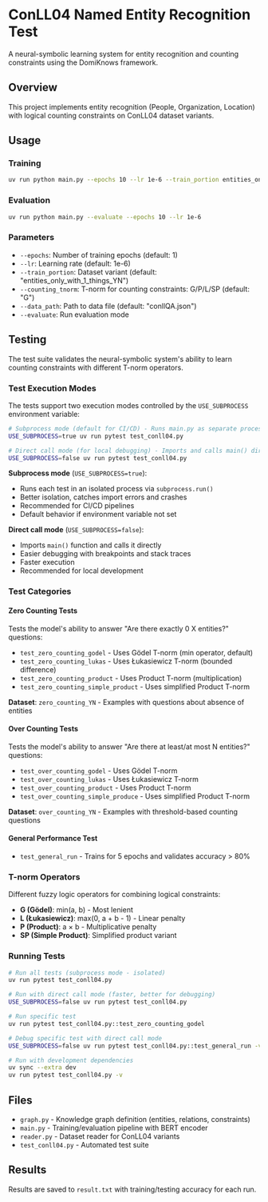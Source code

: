 # ConLL04 Named Entity Recognition Test

A neural-symbolic learning system for entity recognition and counting constraints using the DomiKnows framework.

## Overview

This project implements entity recognition (People, Organization, Location) with logical counting constraints on ConLL04 dataset variants.

## Usage

### Training
```bash
uv run python main.py --epochs 10 --lr 1e-6 --train_portion entities_only_with_1_things_YN
```

### Evaluation
```bash
uv run python main.py --evaluate --epochs 10 --lr 1e-6
```

### Parameters
- `--epochs`: Number of training epochs (default: 1)
- `--lr`: Learning rate (default: 1e-6)
- `--train_portion`: Dataset variant (default: "entities_only_with_1_things_YN")
- `--counting_tnorm`: T-norm for counting constraints: G/P/L/SP (default: "G")
- `--data_path`: Path to data file (default: "conllQA.json")
- `--evaluate`: Run evaluation mode

## Testing

The test suite validates the neural-symbolic system's ability to learn counting constraints with different T-norm operators.

### Test Execution Modes

The tests support two execution modes controlled by the `USE_SUBPROCESS` environment variable:

```bash
# Subprocess mode (default for CI/CD) - Runs main.py as separate process
USE_SUBPROCESS=true uv run pytest test_conll04.py

# Direct call mode (for local debugging) - Imports and calls main() directly
USE_SUBPROCESS=false uv run pytest test_conll04.py
```

**Subprocess mode** (`USE_SUBPROCESS=true`):
- Runs each test in an isolated process via `subprocess.run()`
- Better isolation, catches import errors and crashes
- Recommended for CI/CD pipelines
- Default behavior if environment variable not set

**Direct call mode** (`USE_SUBPROCESS=false`):
- Imports `main()` function and calls it directly
- Easier debugging with breakpoints and stack traces
- Faster execution
- Recommended for local development

### Test Categories

#### Zero Counting Tests
Tests the model's ability to answer "Are there exactly 0 X entities?" questions:
- `test_zero_counting_godel` - Uses Gödel T-norm (min operator, default)
- `test_zero_counting_lukas` - Uses Łukasiewicz T-norm (bounded difference)
- `test_zero_counting_product` - Uses Product T-norm (multiplication)
- `test_zero_counting_simple_product` - Uses simplified Product T-norm

**Dataset**: `zero_counting_YN` - Examples with questions about absence of entities

#### Over Counting Tests
Tests the model's ability to answer "Are there at least/at most N entities?" questions:
- `test_over_counting_godel` - Uses Gödel T-norm
- `test_over_counting_lukas` - Uses Łukasiewicz T-norm
- `test_over_counting_product` - Uses Product T-norm
- `test_over_counting_simple_produce` - Uses simplified Product T-norm

**Dataset**: `over_counting_YN` - Examples with threshold-based counting questions

#### General Performance Test
- `test_general_run` - Trains for 5 epochs and validates accuracy > 80%

### T-norm Operators
Different fuzzy logic operators for combining logical constraints:
- **G (Gödel)**: min(a, b) - Most lenient
- **L (Łukasiewicz)**: max(0, a + b - 1) - Linear penalty
- **P (Product)**: a × b - Multiplicative penalty
- **SP (Simple Product)**: Simplified product variant

### Running Tests

```bash
# Run all tests (subprocess mode - isolated)
uv run pytest test_conll04.py

# Run with direct call mode (faster, better for debugging)
USE_SUBPROCESS=false uv run pytest test_conll04.py

# Run specific test
uv run pytest test_conll04.py::test_zero_counting_godel

# Debug specific test with direct call mode
USE_SUBPROCESS=false uv run pytest test_conll04.py::test_general_run -v -s

# Run with development dependencies
uv sync --extra dev
uv run pytest test_conll04.py -v
```

## Files

- `graph.py` - Knowledge graph definition (entities, relations, constraints)
- `main.py` - Training/evaluation pipeline with BERT encoder
- `reader.py` - Dataset reader for ConLL04 variants
- `test_conll04.py` - Automated test suite

## Results

Results are saved to `result.txt` with training/testing accuracy for each run.